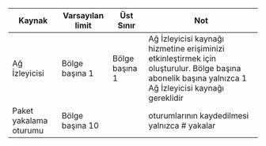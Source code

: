 | Kaynak | Varsayılan limit | Üst Sınır | Not |
| --- | --- | --- | --- |
| Ağ İzleyicisi | Bölge başına 1  | Bölge başına 1 |  Ağ İzleyicisi kaynağı hizmetine erişiminizi etkinleştirmek için oluşturulur. Bölge başına abonelik başına yalnızca 1 Ağ İzleyicisi kaynağı gereklidir |
| Paket yakalama oturumu |Bölge başına 10 | |oturumlarının kaydedilmesi yalnızca # yakalar |
